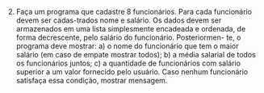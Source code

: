 2.	Faça um programa que cadastre 8 funcionários. Para cada funcionário devem ser cadas-trados nome e salário. Os dados devem ser armazenados em uma lista simplesmente encadeada e ordenada, de forma decrescente, pelo salário do funcionário. Posteriormen- te, o programa deve mostrar:
a)	o nome do funcionário que tem o maior salário (em caso de empate mostrar todos);
b)	a média salarial de todos os funcionários juntos;
c)	a quantidade de funcionários com salário superior a um valor fornecido pelo usuário. Caso nenhum funcionário satisfaça essa condição, mostrar mensagem.


